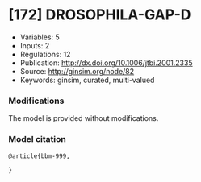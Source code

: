 # \[172\] DROSOPHILA-GAP-D

 - Variables: 5
 - Inputs: 2
 - Regulations: 12
 - Publication: http://dx.doi.org/10.1006/jtbi.2001.2335
 - Source: http://ginsim.org/node/82
 - Keywords: ginsim, curated, multi-valued


### Modifications

The model is provided without modifications.

### Model citation

```
@article{bbm-999,
  
}
```

